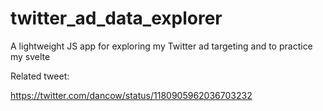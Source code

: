 # twitter_ad_data_explorer

A lightweight JS app for exploring my Twitter ad targeting and to practice my svelte

Related tweet:

https://twitter.com/dancow/status/1180905962036703232
